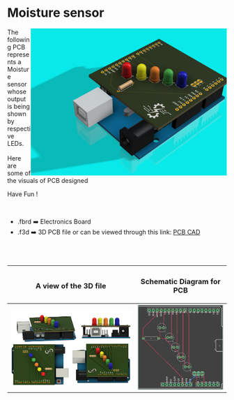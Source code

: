 <h1>Moisture sensor</h1>

<div>
   <img width=450 align=right src="https://github.com/Electroversity/Electroverse/blob/main/PCB%20Designs/44-moisture%20sensor/soil%20moisture%201%20v2.png"/>
   <p>The following PCB represents a Moisture sensor whose output is being shown by respective LEDs.<br><br>Here are some of the visuals of PCB designed<br>
        
   Have Fun !
  </p>
<br>

   - .fbrd ➡️ Electronics Board
   - .f3d  ➡️ 3D PCB file or can be viewed through this link: <a href="https://a360.co/3NU2ZqC">PCB CAD</a>
   
<br> <br>  
<div align=center>
   
| <h3>A view of the 3D file</h2> | <h3>Schematic Diagram for PCB</h3> |      
| --- | --- |
| <img width=600 align=center src="https://github.com/Electroversity/Electroverse/blob/main/PCB%20Designs/44-moisture%20sensor/img1.png"/><br><img width=600 align=center src="https://github.com/Electroversity/Electroverse/blob/main/PCB%20Designs/44-moisture%20sensor/img2.png"/> |    <img width="350" src="https://github.com/Electroversity/Electroverse/blob/main/PCB%20Designs/44-moisture%20sensor/schematics.png"> | 
 
</div>

 



